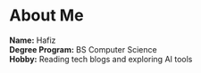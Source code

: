 # About Me

**Name:** Hafiz  
**Degree Program:** BS Computer Science  
**Hobby:** Reading tech blogs and exploring AI tools  

